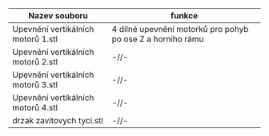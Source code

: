 |Nazev souboru|funkce|
|--------------------|---------------------|
|Upevnění vertikálních motorů 1.stl|4 dílné upevnění motorků pro pohyb po ose Z a horního rámu|
|Upevnění vertikálních motorů 2.stl|-//-|
|Upevnění vertikálních motorů 3.stl|-//-|
|Upevnění vertikálních motorů 4.stl|-//-|
|drzak zavitovych tyci.stl|-//-|
